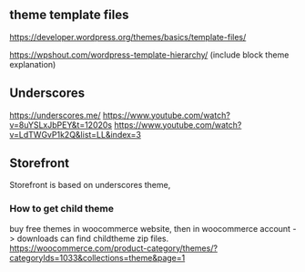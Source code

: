 ## theme template files 

https://developer.wordpress.org/themes/basics/template-files/

https://wpshout.com/wordpress-template-hierarchy/
(include block theme explanation)


## Underscores
https://underscores.me/
https://www.youtube.com/watch?v=8uYSLxJbPEY&t=12020s
https://www.youtube.com/watch?v=LdTWGvP1k2Q&list=LL&index=3


## Storefront
Storefront is based on underscores theme,

### How to get child theme
buy free themes in woocommerce website, then in woocommerce account -> downloads can find childtheme zip files.  
https://woocommerce.com/product-category/themes/?categoryIds=1033&collections=theme&page=1